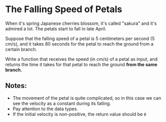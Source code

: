 # The Falling Speed of Petals

When it's spring Japanese cherries blossom, it's called "sakura" and it's
admired a lot. The petals start to fall in late April.

Suppose that the falling speed of a petal is 5 centimeters per second (5 cm/s),
and it takes 80 seconds for the petal to reach the ground from a certain branch.

Write a function that receives the speed (in cm/s) of a petal as input, and
returns the time it takes for that petal to reach the ground
**from the same branch.**

## Notes:

- The movement of the petal is quite complicated, so in this case we can see
  the velocity as a constant during its falling.
- Pay attention to the data types.
- If the initial velocity is non-positive, the return value should be `0`

